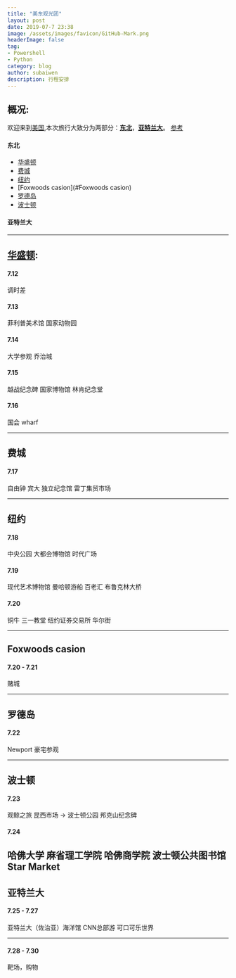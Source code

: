 ```yaml
---
title: "美东观光团"
layout: post
date: 2019-07-7 23:38
image: /assets/images/favicon/GitHub-Mark.png
headerImage: false
tag:
- Powershell
- Python
category: blog
author: subaiwen
description: 行程安排
---
```


## 概况:
欢迎来到[美国](http://www.google.cn/maps/@36.6107455,-93.6907959,5.24z),本次旅行大致分为两部分：[**东北**](http://www.google.cn/maps/@40.5716439,-75.3394001,6.75z)，[**亚特兰大**](http://www.google.cn/maps/@33.7620065,-84.8157571,9.28z)。 [参考](https://bbs.qyer.com/thread-2851188-1.html)

#### 东北
- [华盛顿](#华盛顿)
- [费城](#费城)
- [纽约](#纽约)
- [Foxwoods casion](#Foxwoods casion)
- [罗德岛](#罗德岛)
- [波士顿](#波士顿)

#### 亚特兰大

---

## [华盛顿](http://www.google.cn/maps/@38.9158151,-77.1007264,12.23z):
#### 7.12
调时差
#### 7.13
菲利普美术馆
国家动物园
#### 7.14
大学参观
乔治城
#### 7.15
越战纪念碑
国家博物馆
林肯纪念堂
#### 7.16
国会
wharf

---

## 费城
#### 7.17
自由钟
宾大
独立纪念馆
雷丁集贸市场

---

## 纽约
#### 7.18
中央公园
大都会博物馆
时代广场

#### 7.19
现代艺术博物馆
曼哈顿游船
百老汇
布鲁克林大桥

#### 7.20
铜牛
三一教堂
纽约证券交易所
华尔街

---

## Foxwoods casion
#### 7.20 - 7.21
赌城

---

## 罗德岛
#### 7.22 
Newport 豪宅参观

---

## 波士顿
#### 7.23
观鲸之旅
昆西市场 -> 波士顿公园
邦克山纪念碑

#### 7.24
哈佛大学
麻省理工学院
哈佛商学院
波士顿公共图书馆
Star Market
---

## 亚特兰大
#### 7.25 - 7.27
亚特兰大（佐治亚）海洋馆
CNN总部游
可口可乐世界

---

#### 7.28 - 7.30
靶场，购物



